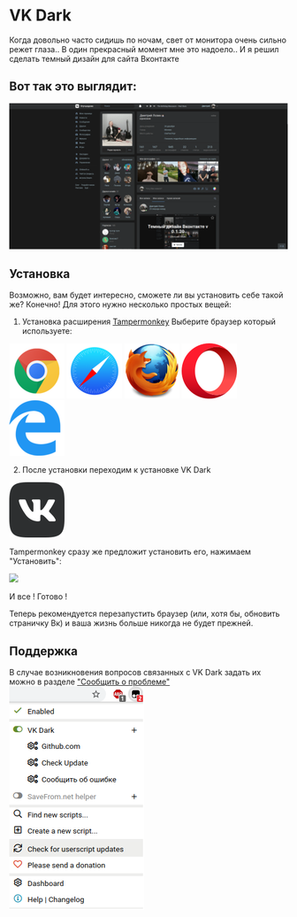 # VK Dark
Когда довольно часто сидишь по ночам, свет от монитора очень сильно режет глаза.. В один прекрасный момент мне это надоело.. И я решил сделать темный дизайн для сайта Вконтакте


## Вот так это выглядит:
![](https://github.com/Dmitiry1921/VK-Dark/raw/master/images/profile.png)

## Установка
Возможно, вам будет интересно, сможете ли вы установить себе такой же? Конечно! Для этого нужно несколько простых вещей:

1.	Установка расширения [Tampermonkey](https://www.tampermonkey.net/ "Tampermonkey")
 Выберите браузер который используете:

[![Google Chrome](https://github.com/Dmitiry1921/VK-Dark/raw/master/images/chrome.png)](https://chrome.google.com/webstore/detail/dhdgffkkebhmkfjojejmpbldmpobfkfo "Google Chrome") [![Safari](https://github.com/Dmitiry1921/VK-Dark/raw/master/images/safari.png)](https://apps.apple.com/us/app/tampermonkey/id1482490089 "Safari") [![Mozilla Firefox](https://github.com/Dmitiry1921/VK-Dark/raw/master/images/firefox.png)](https://addons.mozilla.org/en-US/firefox/addon/tampermonkey/ "Mozilla Firefox") [![Opera](https://github.com/Dmitiry1921/VK-Dark/raw/master/images/opera.png)](https://addons.opera.com/en/extensions/details/tampermonkey-beta/ "Opera") [![Microsoft Edge](https://github.com/Dmitiry1921/VK-Dark/raw/master/images/edge.png)](https://www.microsoft.com/store/apps/9NBLGGH5162S "Microsoft Edge")

2. После установки переходим к установке VK Dark

[![VK Dark](https://github.com/Dmitiry1921/VK-Dark/raw/master/images/vkdark.png)](https://github.com/Dmitiry1921/VK-Dark/raw/master/vkdark.user.js "VK Dark")

Tampermonkey сразу же предложит установить его, нажимаем "Установить":

![](https://pp.userapi.com/c849132/v849132908/1da88e/Qn8psWiYPtc.jpg)

И все ! Готово !

Теперь рекомендуется перезапустить браузер (или, хотя бы, обновить страничку Вк) и ваша жизнь больше никогда не будет прежней.
## Поддержка
В случае возникновения вопросов связанных с VK Dark задать их можно в разделе ["Сообщить о проблеме"](https://vk.me/join/AJQ1d7U5CANH4MRXOBNPuzB4) 
![](https://github.com/Dmitiry1921/VK-Dark/raw/master/images/support.png "Support")

